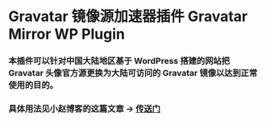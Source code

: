 # Gravatar 镜像源加速器插件 Gravatar Mirror WP Plugin
### 本插件可以针对中国大陆地区基于 WordPress 搭建的网站把 Gravatar 头像官方源更换为大陆可访问的 Gravatar 镜像以达到正常使用的目的。
### 具体用法见小赵博客的这篇文章 -> [传送门](https://blog.xiaozhao233.top/archives/2022/10/09/gravatar-mirror-wp-plugin/)
